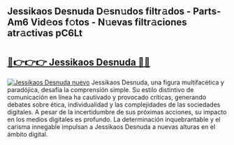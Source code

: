 ## Jessikaos Desnuda D𝚎sn𝚞dos filtr𝚊dos - Parts-Am6 Vid𝚎os f𝚘tos - N𝚞evas filtr𝚊ciones atr𝚊ctivas pC6Lt

# <h2><a href="http://mbbshjb.tromn.icu/?c=Jessikaos+Desnuda">🔗👉👉👉 Jessikaos Desnuda 🔗🔗</a></h2>

[![Jessikaos Desnuda nuevo](https://i.imgur.com/pEAQMta.gif)](http://mbbshjb.tromn.icu/?c=Jessikaos+Desnuda)
Jessikaos Desnuda, una figura multifacética y paradójica, desafía la comprensión simple. Su estilo distintivo de comunicación en línea ha cautivado y provocado críticas, generando debates sobre ética, individualidad y las complejidades de las sociedades digitales. A pesar de la incertidumbre de sus próximas acciones, su impacto en los medios digitales es profundo. La determinación inquebrantable y el carisma innegable impulsan a Jessikaos Desnuda a nuevas alturas en el ámbito digital.
